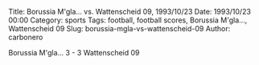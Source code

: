 Title: Borussia M'gla… vs. Wattenscheid 09, 1993/10/23
Date: 1993/10/23 00:00
Category: sports
Tags: football, football scores, Borussia M'gla…, Wattenscheid 09
Slug: borussia-mgla-vs-wattenscheid-09
Author: carbonero


Borussia M'gla… 3 - 3 Wattenscheid 09
